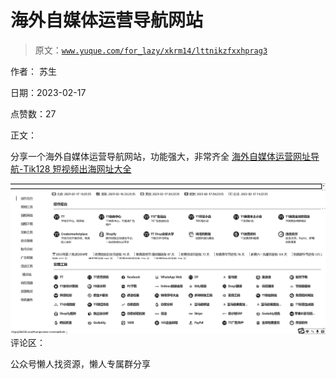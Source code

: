 # 海外自媒体运营导航网站

> 原文：[`www.yuque.com/for_lazy/xkrm14/lttnikzfxxhprag3`](https://www.yuque.com/for_lazy/xkrm14/lttnikzfxxhprag3)



作者： 苏生



日期：2023-02-17



点赞数：27

<ne-hole id="uf8c2c18d" data-lake-id="uf8c2c18d">

正文：



分享一个海外自媒体运营导航网站，功能强大，非常齐全 [海外自媒体运营网址导航-Tik128 短视频出海网址大全](https://tik128.com/)



![](img/720b2db1c4fd6d5d93d4bcfdc0e83a58.png)  <ne-hole id="u5f289715" data-lake-id="u5f289715"><ne-p id="uf6373fe8" data-lake-id="uf6373fe8">评论区：

<ne-hole id="u822b9a45" data-lake-id="u822b9a45">

公众号懒人找资源，懒人专属群分享

</ne-hole></ne-hole></ne-p></ne-hole>
